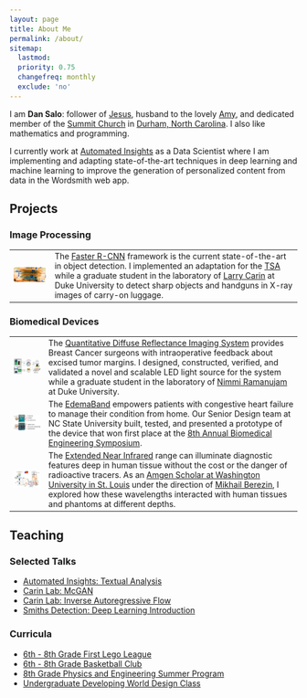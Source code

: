```yaml
---
layout: page
title: About Me
permalink: /about/
sitemap:
  lastmod:
  priority: 0.75
  changefreq: monthly
  exclude: 'no'
---
```


I am **Dan Salo**: follower of [Jesus](https://www.esv.org/John+4/), husband to the lovely [Amy](http://studentudurham.org/team), and dedicated member of the [Summit Church](http://www.summitrdu.com/) in [Durham, North Carolina](https://www.durham-nc.com/media/accolades/). I also like mathematics and programming.

I currently work at <a href="https://automatedinsights.com/">Automated Insights</a> as a Data Scientist where I am implementing and adapting state-of-the-art techniques in deep learning and machine learning to improve the generation of personalized content from data in the Wordsmith web app.

## Projects

### Image Processing

<table style="width:100%">
  <tr>
    <td><img src="/assets/about/bag_real.png" width="300"/></td>
    <td>The <a href="https://arxiv.org/pdf/1506.01497.pdf">Faster R-CNN</a> framework is the current state-of-the-art in object detection. I implemented an adaptation for the <a href="https://www.tsa.gov/">TSA</a> while a graduate student in the laboratory of <a href="http://people.ee.duke.edu/~lcarin/">Larry
    Carin</a> at Duke University to detect sharp objects and handguns in X-ray images of carry-on luggage.</td>
  </tr>
</table>

### Biomedical Devices

<table style="width:100%" cellpadding="50">
  <tr class="table-above">
    <td><img src="/assets/about/qdri_leds.png" width="300"/></td>
    <td>The <a href="http://journals.plos.org/plosone/article?id=10.1371/journal.pone.0127525">Quantitative Diffuse Reflectance Imaging System</a> provides Breast Cancer surgeons with intraoperative feedback about excised tumor margins. I designed, constructed, verified, and validated a novel and scalable LED light source for the system while a graduate student in the laboratory of <a href="https://nimmi.bme.duke.edu/">Nimmi Ramanujam</a> at Duke University.</td>
  </tr>
  <tr class="table-above">
    <td><img src="/assets/about/edemaband.png" width="300"/></td>
    <td>The <a href="http://aac-rerc.psu.edu/wordpressmu/RESNA-SDC/2014/06/01/the-edemaband-north-carolina-state-university/">EdemaBand</a> empowers patients with congestive heart failure to manage their condition from home. Our Senior Design team at NC State University built, tested, and presented a prototype of the device that won first place at the <a href="http://www.ncbiotech.org/content/8th-annual-biomedical-engineering-symposium">8th Annual Biomedical Engineering Symposium</a>.</td>
  </tr>
  <tr>
    <td><img src="/assets/about/jbo_nir_1.png" width="300"/></td>
    <td>The <a href="https://www.ncbi.nlm.nih.gov/pubmed/25104414">Extended Near Infrared</a> range can illuminate diagnostic features deep in human tissue without the cost or the danger of radioactive tracers. As an <a href="http://amgenscholars.com/university/washington-university-in-st.-louis">Amgen Scholar at Washington University in St. Louis</a> under the direction of <a href="https://www.mir.wustl.edu/research/research-laboratories/optical-radiology-laboratory-orl/research-groups/berezin-group">Mikhail Berezin</a>, I explored how these wavelengths interacted with human tissues and phantoms at different depths.
    </td>
  </tr>
</table>

## Teaching

### Selected Talks
* [Automated Insights: Textual Analysis](../assets/about/talks/ai_text_analysis.pdf)
* [Carin Lab: McGAN](../assets/about/talks/carin_mcgan.pdf)
* [Carin Lab: Inverse Autoregressive Flow](../assets/about/talks/carin_iaf.pdf)
* [Smiths Detection: Deep Learning Introduction](../assets/about/talks/smiths_nn.pdf)

### Curricula
* [6th - 8th Grade First Lego League](https://drive.google.com/open?id=0B4npwJ5OSCnTX2xrQTB2UlpEQ0k)
* [6th - 8th Grade Basketball Club](https://drive.google.com/drive/folders/0B0Tgom4mxr1Vb2pIa1EtSTRiQTQ?usp=sharing)
* [8th Grade Physics and Engineering Summer Program](https://drive.google.com/drive/folders/0B8u9PK1-9QINb09KTkswc2s1MmM?usp=sharing)
* [Undergraduate Developing World Design Class](https://drive.google.com/drive/folders/0ByUXjmw7HbGSTmtjQTJ0TnpBcFk?usp=sharing)
